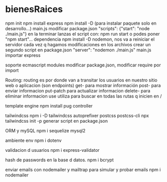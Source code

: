 # bienesRaices

npm init
npm install express
npm install -D (para instalar paquete solo en desarrollo...)
main.js
modificar package.json "scripts": {"start": "node ./main.js"}
en la terminar lanzas el script con: npm run start
o podes poner "npm start"...
dependencia npm install -D nodemon, nos va a reiniciar el servidor cada vez q hagamos modificaciones en los archivos
crear un segundo script en package.json "server": "nodemon ./main.js"
main.js importar express

soporte ecmascript modules modificar package.json, modificar require por import

Routing: routing es por donde van a transitar los usuarios en nuestro sitio web o aplicacion (son endpoints)
get-  para mostrar información 
post- para enviar informacion
put-patch para actualizar informacion
delete- para eliminar informacion
use utiliza para buscar en todas las rutas q inicien en /

template engine
npm install pug
controller

tailwindcss
npm i -D tailwindcss autoprefixer postcss postcss-cli
npx tailwindcss init -p
generar script en package.json

ORM y mySQL
npm i sequelize mysql2

ambiente env
npm i dotenv

validacion d usuarios
npm i express-validator

hash de passwords en la base d datos.
npm i bcrypt

enviar emails con nodemailer y mailtrap para simular y probar emails
npm i nodemailer

